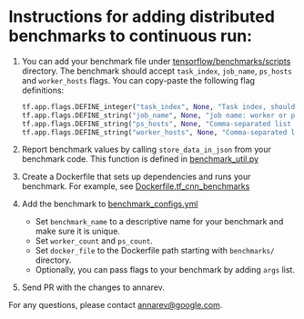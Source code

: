 # Instructions for adding distributed benchmarks to continuous run:

1. You can add your benchmark file under
   [tensorflow/benchmarks/scripts](https://github.com/tensorflow/benchmarks/tree/master/scripts) directory. The benchmark should accept `task_index`, `job_name`, `ps_hosts` and `worker_hosts` flags. You can copy-paste the following flag definitions:

    ```python
    tf.app.flags.DEFINE_integer("task_index", None, "Task index, should be >= 0.")
    tf.app.flags.DEFINE_string("job_name", None, "job name: worker or ps")
    tf.app.flags.DEFINE_string("ps_hosts", None, "Comma-separated list of hostname:port pairs")
    tf.app.flags.DEFINE_string("worker_hosts", None, "Comma-separated list of hostname:port pairs")
    ```
2. Report benchmark values by calling `store_data_in_json` from your benchmark
   code. This function is defined in
   [benchmark\_util.py](https://github.com/tensorflow/benchmarks/blob/master/scripts/util/benchmark_util.py)
3. Create a Dockerfile that sets up dependencies and runs your benchmark. For
   example, see [Dockerfile.tf\_cnn\_benchmarks](https://github.com/tensorflow/benchmarks/blob/master/scripts/Dockerfile.tf_cnn_benchmarks)
4. Add the benchmark to
   [benchmark\_configs.yml](https://github.com/tensorflow/benchmarks/blob/master/scripts/benchmark_configs.yml)
   * Set `benchmark_name` to a descriptive name for your benchmark and make sure
     it is unique.
   * Set `worker_count` and `ps_count`.
   * Set `docker_file` to the Dockerfile path starting with `benchmarks/`
     directory.
   * Optionally, you can pass flags to your benchmark by adding `args` list.
5. Send PR with the changes to annarev.

For any questions, please contact annarev@google.com.
